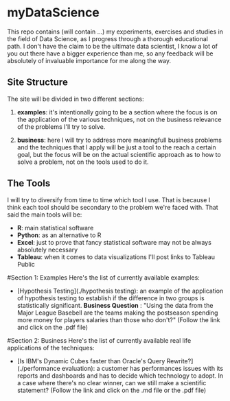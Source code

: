 # myDataScience

This repo contains (will contain ...) my experiments, exercises and studies in the field of Data Science, as I progress through a thorough educational path.
I don't have the claim to be the ultimate data scientist, I know a lot of you out there have a bigger experience than me, so any feedback will be absolutely
of invaluable importance for me along the way.

## Site Structure
The site will be divided in two different sections:

1. **examples**: it's intentionally going to be a section where the focus is on the application of the various techniques, not on the business relevance of the problems I'll try to solve.
	
2. **business**: here I will try to address more meaningfull business problems and the techniques that I apply will be just a tool to the reach a certain goal, but the focus will be on the actual scientific approach as to how to solve a problem, not on the tools used to do it.
	
## The Tools
I will try to diversify from time to time which tool I use. That is because I think each tool should be secondary to the problem we're faced with.
That said the main tools will be:

* **R**: main statistical software
* **Python**: as an alternative to R
* **Excel**: just to prove that fancy statistical software may not be always absolutely necessary
* **Tableau**: when it comes to data visualizations I'll post links to Tableau Public
	
#Section 1: Examples
Here's the list of currently available examples:

* [Hypothesis Testing](./hypothesis testing): an example of the application of hypothesis testing to establish if the difference in two groups is statistically significant. **Business Question** : "Using the data from the Major League Basebell are the teams making the postseason spending more money for players salaries than those who don't?" (Follow the link and click on the .pdf file)
	
	
#Section 2: Business
Here's the list of currently available real life applications of the techniques:

* [Is IBM's Dynamic Cubes faster than Oracle's Query Rewrite?](./performance evaluation): a customer has performances issues with its reports and dashboards and has to decide which technology to adopt. In a case where there's no clear winner, can we still make a scientific statement? (Follow the link and click on the .md file or the .pdf file)